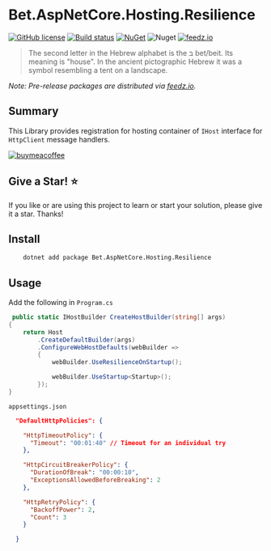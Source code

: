 ﻿# Bet.AspNetCore.Hosting.Resilience

[![GitHub license](https://img.shields.io/badge/license-MIT-blue.svg?style=flat-square)](https://raw.githubusercontent.com/kdcllc/Bet.Extensions.Resilience/master/LICENSE)
[![Build status](https://ci.appveyor.com/api/projects/status/tmqs7xbq1aqee3md/branch/master?svg=true)](https://ci.appveyor.com/project/kdcllc/bet-extensions-resilience/branch/master)
[![NuGet](https://img.shields.io/nuget/v/Bet.AspNetCore.Hosting.Resilience.svg)](https://www.nuget.org/packages?q=Bet.AspNetCore.Hosting.Resilience)
![Nuget](https://img.shields.io/nuget/dt/Bet.AspNetCore.Hosting.Resilience)
[![feedz.io](https://img.shields.io/badge/endpoint.svg?url=https://f.feedz.io/kdcllc/bet-extensions-resilience/shield/Bet.AspNetCore.Hosting.Resilience/latest)](https://f.feedz.io/kdcllc/bet-extensions-resilience/packages/Bet.AspNetCore.Hosting.Resilience/latest/download)

> The second letter in the Hebrew alphabet is the ב bet/beit. Its meaning is "house". In the ancient pictographic Hebrew it was a symbol resembling a tent on a landscape.

_Note: Pre-release packages are distributed via [feedz.io](https://f.feedz.io/kdcllc/bet-extensions-resilience/nuget/index.json)._

## Summary

This Library provides registration for hosting container of `IHost` interface for `HttpClient` message handlers.

[![buymeacoffee](https://www.buymeacoffee.com/assets/img/custom_images/orange_img.png)](https://www.buymeacoffee.com/vyve0og)

## Give a Star! :star:

If you like or are using this project to learn or start your solution, please give it a star. Thanks!

## Install

```bash
    dotnet add package Bet.AspNetCore.Hosting.Resilience
```

## Usage

Add the following in `Program.cs`

```csharp
 public static IHostBuilder CreateHostBuilder(string[] args)
{
    return Host
        .CreateDefaultBuilder(args)
        .ConfigureWebHostDefaults(webBuilder =>
        {
            webBuilder.UseResilienceOnStartup();

            webBuilder.UseStartup<Startup>();
        });
}
```

`appsettings.json`

```json
  "DefaultHttpPolicies": {

    "HttpTimeoutPolicy": {
      "Timeout": "00:01:40" // Timeout for an individual try
    },

    "HttpCircuitBreakerPolicy": {
      "DurationOfBreak": "00:00:10",
      "ExceptionsAllowedBeforeBreaking": 2
    },

    "HttpRetryPolicy": {
      "BackoffPower": 2,
      "Count": 3
    }

  }
```
